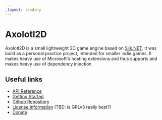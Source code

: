 ```yaml
---
_layout: landing
---
```


# Axolotl2D
Axolotl2D is a small lightweight 2D game engine based on [Silk.NET](https://github.com/dotnet/Silk.NET). It was build as a personal practice project, intended for smaller indie games. It makes heavy use of Microsoft's hosting extensions and thus supports and makes heavy use of dependency injection.

## Useful links
- [API Reference](api/Axolotl2D.html)
- [Getting Started](articles/getting-started.md)
- [Github Repository](https://github.com/Naamloos/Axolotl2D)
- [License Information](https://github.com/Naamloos/Axolotl2D/blob/master/LICENSE) (TBD: is GPLv3 really best?)
- [Donate](https://ko-fi.com/naamloos)
